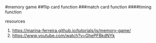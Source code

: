 #memory game
##flip card function
###match card function 
####timing function

resources 
1. https://marina-ferreira.github.io/tutorials/js/memory-game/
2. https://www.youtube.com/watch?v=GhePFBkdNYk